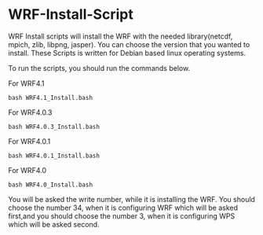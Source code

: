 # WRF-Install-Script


WRF Install scripts will install the WRF with the needed library(netcdf, mpich, zlib, libpng, jasper). You can choose the version that you wanted to install. These Scripts is written for Debian based linux operating systems.

To run the scripts, you should run the commands below.

For WRF4.1

```
bash WRF4.1_Install.bash
```

For WRF4.0.3

```
bash WRF4.0.3_Install.bash
```

For WRF4.0.1

```
bash WRF4.0.1_Install.bash
```


For WRF4.0

```
bash WRF4.0_Install.bash
```



You will be asked the write number, while it is installing the WRF. You should choose the number 34, when it is configuring WRF which will be asked first,and you should choose the number 3, when it is configuring WPS which will be asked second.
